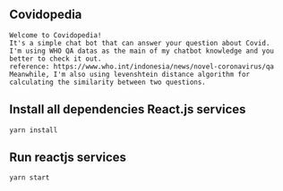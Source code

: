 ## Covidopedia

```
Welcome to Covidopedia! 
It's a simple chat bot that can answer your question about Covid. 
I'm using WHO QA datas as the main of my chatbot knowledge and you better to check it out.
reference: https://www.who.int/indonesia/news/novel-coronavirus/qa
Meanwhile, I'm also using levenshtein distance algorithm for calculating the similarity between two questions.
```
## Install all dependencies React.js services

```
yarn install
```
## Run reactjs services

```
yarn start
```
